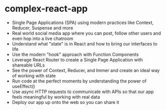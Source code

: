 # complex-react-app
- Single Page Applications (SPA) using modern practices like Context, Reducer, Suspense and more 
- Real world social media app where you can post, follow other users and even hop into a live chatroom
- Understand what "state" is in React and how to bring our interfaces to life
- Use the modern "hook" approach with Function Components
- Leverage React Router to create a Single Page Application with shareable URLs
- See the power of Context, Reducer, and Immer and create an ideal way of working with state
- Run code at the perfect moments by understanding the power of useEffect()
- Use async HTTP requests to communicate with APIs so that our app feels meaningful by working with real data
- Deploy our app up onto the web so you can share it
